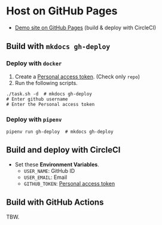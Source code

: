 # Host on GitHub Pages

- [Demo site on GitHub Pages] (build & deploy with CircleCI)



## Build with `mkdocs gh-deploy`

### Deploy with `docker`

1. Create a [Personal access token]. (Check only `repo`)
2. Run the following scripts.

```
./task.sh -d  # mkdocs gh-deploy
# Enter github username
# Enter the Personal access token
```

### Deploy with `pipenv`

```
pipenv run gh-deploy  # mkdocs gh-deploy
```



## Build and deploy with CircleCI

- Set these **Environment Variables**.
    - `USER_NAME`: GitHub ID
    - `USER_EMAIL`: Email
    - `GITHUB_TOKEN`: [Personal access token]



## Build with GitHub Actions

TBW.



<!-- Internal References -->
<!-- External References -->
[Demo site on GitHub Pages]: https://peaceiris.github.io/mkdocs-material-boilerplate/
[Personal access token]: https://github.com/settings/tokens
